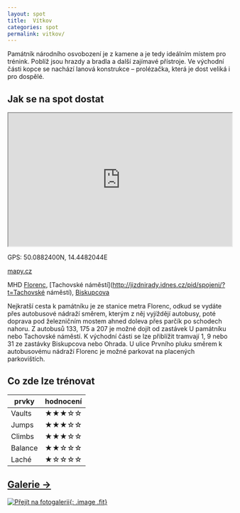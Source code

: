 ```yaml
---
layout: spot
title:  Vítkov
categories: spot
permalink: vitkov/
---
```


Památník národního osvobození je z kamene a je tedy ideálním místem pro trénink. Poblíž jsou hrazdy a bradla a další zajímavé přístroje. Ve východní části kopce se nachází lanová konstrukce – prolézačka, která je dost veliká i pro dospělé.

## Jak se na spot dostat

<iframe width="100%" height="300" src="https://www.google.com/maps/embed/v1/place?zoom=14&q=50.0882400N, 14.4482044E&key=AIzaSyAZNXlZoYrkgR4P9ZNMlyukmqrnvc1hWXM"></iframe>

GPS: 50.0882400N, 14.4482044E

[mapy.cz](http://www.mapy.cz/s/ktpC)

MHD [Florenc](http://jizdnirady.idnes.cz/pid/spojeni/?t=Florenc), [Tachovské náměstí](http://jizdnirady.idnes.cz/pid/spojeni/?t=Tachovské náměstí), [Biskupcova](http://jizdnirady.idnes.cz/pid/spojeni/?t=Biskupcova)

Nejkratší cesta k památníku je ze stanice metra Florenc, odkud se vydáte přes autobusové nádraží směrem, kterým z něj vyjíždějí autobusy, poté doprava pod železničním mostem ahned doleva přes parčík po schodech nahoru. Z autobusů 133, 175 a 207 je možné dojít od zastávek U památníku nebo Tachovské náměstí. K východní části se lze přiblížit tramvají 1, 9 nebo 31 ze zastávky Biskupcova nebo Ohrada. U ulice Prvního pluku směrem k autobusovému nádraží Florenc je možné parkovat na placených parkovištích.

## Co zde lze trénovat

| prvky          | hodnocení |
| -------------- | --------- |
| Vaults         | ★★★☆☆     |
| Jumps          | ★★★☆☆     |
| Climbs         | ★★★☆☆     |
| Balance        | ★★☆☆☆     |
| Laché          | ★☆☆☆☆     |

## [Galerie →](/galerie/vitkov)

[![Přejít na fotogalerii](https://lh3.googleusercontent.com/XW1LcvqUxIWGxxg6z62aUV1i1ALESWTPkd4TK0PaDQaecLLbh0K1WK_uwP47X_pkd8ssxkZ4ZzAaWMyfEi0rexmUW35h78_RtNQoL0_LxsYXE8z2aRG1hYyjUyERSaNKFZF4CL1WuloHRVC2CI5aoUZNHEz4ibxJ74mnSDRphgHlwTej6Hf50tk9xIPCRCL50J_HNtMm0x95S8mJSMN_JidWc8wAy29-CtZpjCxDeRNj3SjdytD6WlEiS63GtR2_RfLXsgG9F3LMbYwg4gn2Q3A7wf2KxUglqFLhjYg1heCO4Bh7pcerNGZZF82cB8bABhcVU37nskNk47ZHzKrEFphzEVsddRRZlfO_UwCHP0Psa8GAKhH0FVXFbbKFEKcSkoRdZaP2TGNalnrgUd29D2ykE3IQ7fuqVWoOGPPVVyhVJuehguPr053wLyXAOIlWq-q3J5Vn-dsWKrYSrRL7EG4wc1waOb_YYI9dtq_K2S4LiC6kf52KSVBbwfdVHgCVnpwcjGje54RBbWODxa5VMaQt3UeFqIankSZImxcVE-WnWTU4X-LW7JrGC2yh_8YsnBfK=w950-h713-no){: .image .fit}](/galerie/vitkov)

<link rel="image_src" href="https://lh3.googleusercontent.com/XW1LcvqUxIWGxxg6z62aUV1i1ALESWTPkd4TK0PaDQaecLLbh0K1WK_uwP47X_pkd8ssxkZ4ZzAaWMyfEi0rexmUW35h78_RtNQoL0_LxsYXE8z2aRG1hYyjUyERSaNKFZF4CL1WuloHRVC2CI5aoUZNHEz4ibxJ74mnSDRphgHlwTej6Hf50tk9xIPCRCL50J_HNtMm0x95S8mJSMN_JidWc8wAy29-CtZpjCxDeRNj3SjdytD6WlEiS63GtR2_RfLXsgG9F3LMbYwg4gn2Q3A7wf2KxUglqFLhjYg1heCO4Bh7pcerNGZZF82cB8bABhcVU37nskNk47ZHzKrEFphzEVsddRRZlfO_UwCHP0Psa8GAKhH0FVXFbbKFEKcSkoRdZaP2TGNalnrgUd29D2ykE3IQ7fuqVWoOGPPVVyhVJuehguPr053wLyXAOIlWq-q3J5Vn-dsWKrYSrRL7EG4wc1waOb_YYI9dtq_K2S4LiC6kf52KSVBbwfdVHgCVnpwcjGje54RBbWODxa5VMaQt3UeFqIankSZImxcVE-WnWTU4X-LW7JrGC2yh_8YsnBfK=w950-h713-no" />